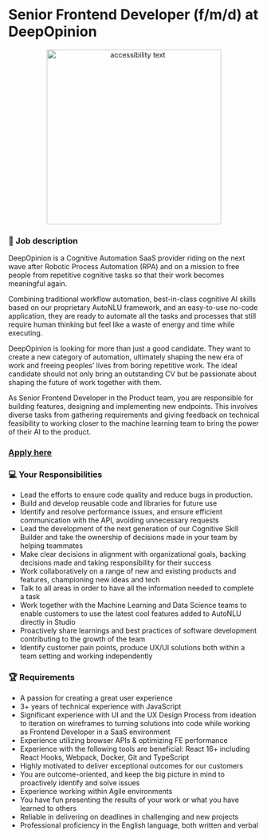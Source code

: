 # Senior Frontend Developer (f/m/d) at DeepOpinion

<p align="center">
  <img src="https://www.playbookux.com/wp-content/uploads/2016/06/website-is-done.jpg" width="350" alt="accessibility text">
</p>

### 🚀 Job description

DeepOpinion is a Cognitive Automation SaaS provider riding on the next wave after Robotic Process Automation (RPA) and on a mission to free people from repetitive cognitive tasks so that their work becomes meaningful again.

Combining traditional workflow automation, best-in-class cognitive AI skills based on our proprietary AutoNLU framework, and an easy-to-use no-code application, they are ready to automate all the tasks and processes that still require human thinking but feel like a waste of energy and time while executing.

DeepOpinion is looking for more than just a good candidate. They want to create a new category of automation, ultimately shaping the new era of work and freeing peoples’ lives from boring repetitive work. The ideal candidate should not only bring an outstanding CV but be passionate about shaping the future of work together with them.

As Senior Frontend Developer in the Product team, you are responsible for building features, designing and implementing new endpoints. This involves diverse tasks from gathering requirements and giving feedback on technical feasibility to working closer to the machine learning team to bring the power of their AI to the product.


### [Apply here](https://jobs.speedinvest-heroes.com/o/senior-frontend-developer-fmd-at-deepopinion)

### :computer: Your Responsibilities

* Lead the efforts to ensure code quality and reduce bugs in production.
* Build and develop reusable code and libraries for future use
* Identify and resolve performance issues, and ensure efficient communication with the API, avoiding unnecessary requests
* Lead the development of the next generation of our Cognitive Skill Builder and take the ownership of decisions made in your team by helping teammates
*  Make clear decisions in alignment with organizational goals, backing decisions made and taking responsibility for their success
* Work collaboratively on a range of new and existing products and features, championing new ideas and tech
* Talk to all areas in order to have all the information needed to complete a task
* Work together with the Machine Learning and Data Science teams to enable customers to use the latest cool features added to AutoNLU directly in Studio
* Proactively share learnings and best practices of software development contributing to the growth of the team
* Identify customer pain points, produce UX/UI solutions both within a team setting and working independently


### 🏆 Requirements


* A passion for creating a great user experience
* 3+ years of technical experience with JavaScript
* Significant experience with UI and the UX Design Process from ideation to iteration on wireframes to turning solutions into code while working as Frontend Developer in a SaaS environment
* Experience utilizing browser APIs & optimizing FE performance
* Experience with the following tools are beneficial: React 16+ including React Hooks, Webpack, Docker, Git and TypeScript
* Highly motivated to deliver exceptional outcomes for our customers
* You are outcome-oriented, and keep the big picture in mind to proactively identify and solve issues
* Experience working within Agile environments
* You have fun presenting the results of your work or what you have learned to others
* Reliable in delivering on deadlines in challenging and new projects
* Professional proficiency in the English language, both written and verbal
